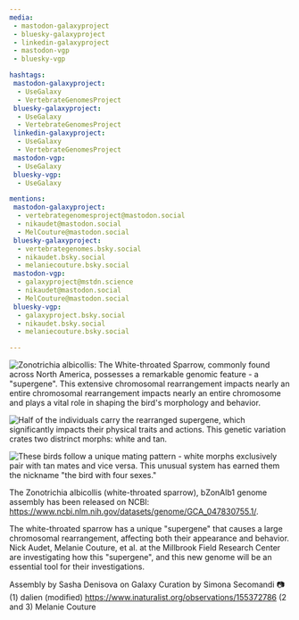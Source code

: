```yaml
---
media:
 - mastodon-galaxyproject
 - bluesky-galaxyproject
 - linkedin-galaxyproject
 - mastodon-vgp
 - bluesky-vgp

hashtags:
 mastodon-galaxyproject:
  - UseGalaxy
  - VertebrateGenomesProject
 bluesky-galaxyproject:
  - UseGalaxy
  - VertebrateGenomesProject
 linkedin-galaxyproject:
  - UseGalaxy
  - VertebrateGenomesProject
 mastodon-vgp:
  - UseGalaxy
 bluesky-vgp:
  - UseGalaxy

mentions:
 mastodon-galaxyproject:
  - vertebrategenomesproject@mastodon.social
  - nikaudet@mastodon.social
  - MelCouture@mastodon.social
 bluesky-galaxyproject:
  - vertebrategenomes.bsky.social
  - nikaudet.bsky.social
  - melaniecouture.bsky.social
 mastodon-vgp:
  - galaxyproject@mstdn.science
  - nikaudet@mastodon.social
  - MelCouture@mastodon.social
 bluesky-vgp:
  - galaxyproject.bsky.social
  - nikaudet.bsky.social
  - melaniecouture.bsky.social

---
```


![Zonotrichia albicollis: The White-throated Sparrow, commonly found across North America, possesses a remarkable genomic feature - a "supergene". This extensive chromosomal rearrangement impacts nearly an entire chromosomal rearrangement impacts nearly an entire chromosome and plays a vital role in shaping the bird's morphology and behavior.](https://genomeark.s3.amazonaws.com/species/Zonotrichia_albicollis/bZonAlb1/img/bZonAlb1_1.png)

![Half of the individuals carry the rearranged supergene, which significantly impacts their physical traits and actions. This genetic variation crates two distrinct morphs: white and tan.](https://genomeark.s3.amazonaws.com/species/Zonotrichia_albicollis/bZonAlb1/img/bZonAlb1_2.png)

![These birds follow a unique mating pattern - white morphs exclusively pair with tan mates and vice versa. This unusual system has earned them the nickname "the bird with four sexes."](https://genomeark.s3.amazonaws.com/species/Zonotrichia_albicollis/bZonAlb1/img/bZonAlb1_3.png)


The Zonotrichia albicollis (white-throated sparrow), bZonAlb1 genome assembly has been released on NCBI: https://www.ncbi.nlm.nih.gov/datasets/genome/GCA_047830755.1/. 


The white-throated sparrow has a unique "supergene" that causes a large chromosomal rearrangement, affecting both their appearance and behavior. Nick Audet, Melanie Couture, et al. at the Millbrook Field Research Center are investigating how this "supergene", and this new genome will be an essential tool for their investigations.


Assembly by Sasha Denisova on Galaxy
Curation by Simona Secomandi
📷 
(1) dalien (modified) https://www.inaturalist.org/observations/155372786
(2 and 3) Melanie Couture